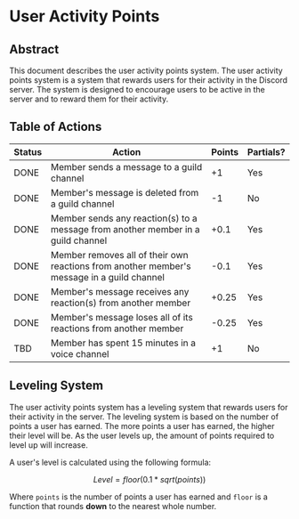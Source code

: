 # User Activity Points

## Abstract

This document describes the user activity points system. The user activity points system is a system that rewards users for their activity in the Discord server. The system is designed to encourage users to be active in the server and to reward them for their activity.

## Table of Actions

| Status | Action                                                                                     | Points | Partials? |
| ------ | ------------------------------------------------------------------------------------------ | ------ | --------- |
| DONE   | Member sends a message to a guild channel                                                  | +1     | Yes       |
| DONE   | Member's message is deleted from a guild channel                                           | -1     | No        |
| DONE   | Member sends any reaction(s) to a message from another member in a guild channel           | +0.1   | Yes       |
| DONE   | Member removes all of their own reactions from another member's message in a guild channel | -0.1   | Yes       |
| DONE   | Member's message receives any reaction(s) from another member                              | +0.25  | Yes       |
| DONE   | Member's message loses all of its reactions from another member                            | -0.25  | Yes       |
| TBD    | Member has spent 15 minutes in a voice channel                                             | +1     | No        |

## Leveling System

The user activity points system has a leveling system that rewards users for their activity in the server. The leveling system is based on the number of points a user has earned. The more points a user has earned, the higher their level will be. As the user levels up, the amount of points required to level up will increase.

A user's level is calculated using the following formula:

```math
Level = floor(0.1 * sqrt(points))
```

Where `points` is the number of points a user has earned and `floor` is a function that rounds **down** to the nearest whole number.
